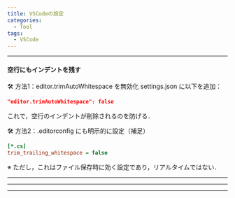 ```yaml
---
title: VSCodeの設定
categories: 
  - Tool
tags:
  - VSCode
---
```




---

#### 空行にもインデントを残す

🛠 方法1：editor.trimAutoWhitespace を無効化
settings.json に以下を追加：

```json
"editor.trimAutoWhitespace": false
```
これで，空行のインデントが削除されるのを防げる．

🛠 方法2：.editorconfig にも明示的に設定（補足）
```ini
[*.cs]
trim_trailing_whitespace = false
```
※ ただし，これはファイル保存時に効く設定であり，リアルタイムではない．


--- 



--- 




---
